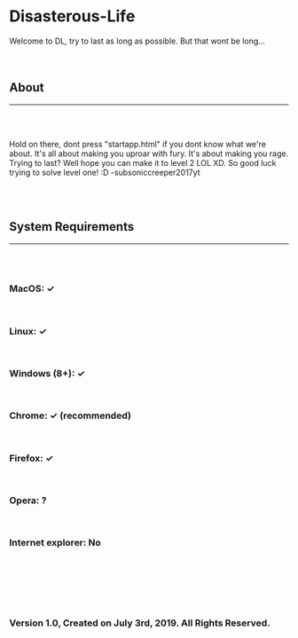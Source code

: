 # Disasterous-Life
Welcome to DL, try to last as long as possible. But that wont be long...
<br>
<br>
<br>
<h2>About</h2>
<hr size= "2" noshade>
<br>
<br>
<p> Hold on there, dont press "startapp.html" if you dont know what we're about. It's all about making you uproar with fury. It's about
making you rage. Trying to last? Well hope you can make it to level 2 LOL XD. So good luck trying to solve level one! :D
-subsoniccreeper2017yt</p>
<br>
<br>
<h2>System Requirements</h2>
<hr size= "2" noshade>
<br>
<br>
<h3>MacOS: ✓</h3>
<br>
<h3>Linux: ✓</h3>
<br>
<h3>Windows (8+): ✓</h3
<br>
<br>
<h3>Chrome: ✓ (recommended)</h3>
<br>
<h3>Firefox: ✓</h3>
<br>
<h3>Opera: ?</h3>
<br>
<h3>Internet explorer: No</h3>
<br>
<br>
<br>
<br>
<br>
<h3>Version 1.0, Created on July 3rd, 2019.
All Rights Reserved.</h3>
